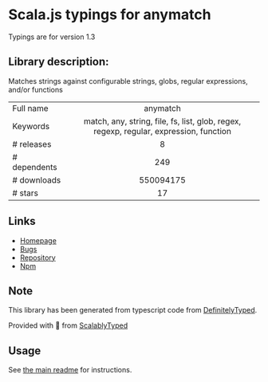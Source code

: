 
# Scala.js typings for anymatch

Typings are for version 1.3

## Library description:
Matches strings against configurable strings, globs, regular expressions, and/or functions

|                    |                 |
| ------------------ | :-------------: |
| Full name          | anymatch |
| Keywords           | match, any, string, file, fs, list, glob, regex, regexp, regular, expression, function |
| # releases         | 8 |
| # dependents       | 249 |
| # downloads        | 550094175 |
| # stars            | 17 |

## Links
- [Homepage](https://github.com/micromatch/anymatch)
- [Bugs](https://github.com/micromatch/anymatch/issues)
- [Repository](https://github.com/micromatch/anymatch)
- [Npm](https://www.npmjs.com/package/anymatch)
    


## Note
This library has been generated from typescript code from [DefinitelyTyped](https://definitelytyped.org).

Provided with :purple_heart: from [ScalablyTyped](https://github.com/oyvindberg/ScalablyTyped)

## Usage
See [the main readme](../../readme.md) for instructions.


